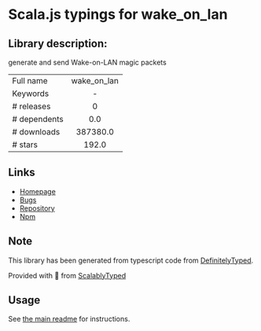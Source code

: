 
# Scala.js typings for wake_on_lan


## Library description:
generate and send Wake-on-LAN magic packets

|                    |                 |
| ------------------ | :-------------: |
| Full name          | wake_on_lan |
| Keywords           | - |
| # releases         | 0 |
| # dependents       | 0.0 |
| # downloads        | 387380.0 |
| # stars            | 192.0 |

## Links
- [Homepage](https://github.com/agnat/node_wake_on_lan#readme)
- [Bugs](http://github.com/agnat/node_wake_on_lan/issues)
- [Repository](https://github.com/agnat/node_wake_on_lan)
- [Npm](https://www.npmjs.com/package/wake_on_lan)
    


## Note
This library has been generated from typescript code from [DefinitelyTyped](https://definitelytyped.org).

Provided with :purple_heart: from [ScalablyTyped](https://github.com/oyvindberg/ScalablyTyped)

## Usage
See [the main readme](../../readme.md) for instructions.



